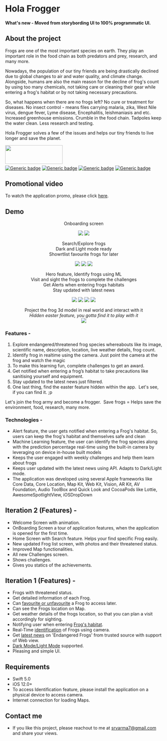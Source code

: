 # Hola Frogger

#### What's new - Moved from storybording UI to 100% programmatic UI.

## About the project

Frogs are one of the most important species on earth. They play an important role in the food chain as both predators and prey, research, and many more.

Nowadays, the population of our tiny friends are being drastically declined due to global changes to air and water quality, and climate change. Alongside, humans are also the main reason for the decline of frog's count by using too many chemicals, not taking care or cleaning their gear while entering a frog's habitat or by not taking necessary precautions.

So, what happens when there are no frogs left?
No cure or treatment for diseases. No insect control - means files carrying malaria, zika, West Nile virus, dengue fever, Lyme disease, Encephalitis, leishmaniasis and etc.
Increased greenhouse emissions. Crumble in the food chain. Tadpoles keep the water clean. Less research and testing.

Hola Frogger solves a few of the issues and helps our tiny friends to live longer and save the planet.

<a href="https://apps.apple.com/au/app/hola-frogger/id1541117337"><img src="https://github.com/srvarma7/Hola_Frogger/blob/master/demo/applebadge.png" align="left" height="60" width="184" ></a>
<br><br><br>

[![Generic badge](https://img.shields.io/badge/Swift-5.0-orange.svg)](https://shields.io/) 
[![Generic badge](https://img.shields.io/badge/iOS-13.0+-blue.svg)](https://shields.io/) 
[![Generic badge](https://img.shields.io/badge/Version-1.3-orange.svg)](https://shields.io/) 
[![Generic badge](https://img.shields.io/badge/Platform-iOS-green.svg)](https://shields.io/)

## Promotional video
To watch the application promo, please click [here](https://www.youtube.com/watch?v=eiUdJElxNBA).

## Demo
<div align="center"> 
Onboarding screen
  
![](demo/1.gif) ![](demo/2.gif) 

Search/Explore frogs<br>
Dark and Light mode ready<br>
Showrtlist favourite frogs for later<br>

![](demo/3.gif) ![](demo/4.gif) ![](demo/5.gif) 

Hero feature, Identify frogs using ML<br>
Visit and sight the frogs to complete the challenges<br>
Get Alerts when entering frogs habitats<br>
Stay updated with latest news <br>

![](demo/7.gif) ![](demo/8.gif) ![](demo/9.gif) ![](demo/10.gif)

Project the frog 3d model in real world and interact with it
<br>*Hidden easter feature, you gotta find it to play with it*<br>
![](demo/6.gif)
 </div>

### Features -
1. Explore endangered/threatened frog species whereabouts like its image, scientific name, description, location, live weather details, frog count. 
2. Identify frog in realtime using the camera. Just point the camera at the frog and watch the magic
3. To make this learning fun, complete challenges to get an award. 
4. Get notified when entering a frog’s habitat to take precautions like sanitising yourself and equipment.
5. Stay updated to the latest news just filtered.
6. One last thing, find the easter feature hidden within the app. 
Let's see, if you can find it. ;p

Let's join the frog army and become a frogger. 
Save frogs = Helps save the environment, food, research, many more.

###	Technologies -
-	Alert feature, the user gets notified when entering a Frog's habitat. So, users can keep the frog's habitat and themselves safe and clean
-	Machine Learning feature, the user can identify the frog species along with the prediction percentage real-time using the built-in camera by leveraging on device in-house built models
-	Keeps the user engaged with weekly challenges and help them learn about frogs
-	Keeps user updated with the latest news using API. Adapts to Dark/Light mode.
-	The application was developed using several Apple frameworks like Core Data, Core Location, Map Kit, Web Kit, Vision, AR Kit, AV Foundation, Audio ToolBox and Quick Look and CocoaPods like Lottie, AwesomeSpotlightView, iOSDropDown

## Iteration 2 (Features) -
- Welcome Screen with animation.
- OnBoarding Screen a tour of application features, when the application is opened for the first time.
- Home Screen with Search feature. Helps your find specific Frog easily.
- New updated Frog list screen, with photos and their threatened status.
- Improved Map functionalities.
- All new Challenges screen.
- Shows challenges.
- Gives you statics of the achievements.

## Iteration 1 (Features) - 
- Frogs with threatened status.
- Get detailed information of each Frog.
- Can [favourite or unfavourite](https://youtu.be/KeNd2owf86I) a Frog to access later.
- Can see the Frogs location on Map.
- Get weather details of the frogs location, so that you can plan a visit accordingly for sighting.
- Notifying user when entering [Frog's habitat](https://youtu.be/pcqeEWCkYhM).
- Real-Time [identification](https://youtu.be/SkIn_CO-7fA) of Frogs using camera.
- Get [latest news](https://youtu.be/WPr21odGQsU) on 'Endangered Frogs' from trusted source with support of Web view.
- [Dark Mode/Light Mode](https://youtu.be/vhOirOOohlo) supported.
- Pleasing and simple UI.

## Requirements
- Swift 5.0
- iOS 12.0+ 
- To access Identification feature, please install the application on a physical device to access camera.
- Internet connection for loading Maps.

## Contact me
- If you like this project, please reachout to me at srvarma7@gmail.com and share your views.
